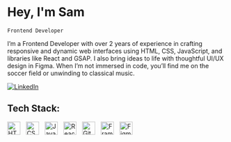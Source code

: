
# Hey, I'm Sam

`Frontend Developer`

I’m a Frontend Developer with over 2 years of experience in crafting responsive and dynamic web interfaces using HTML, CSS, JavaScript, and libraries like React and GSAP. I also bring ideas to life with thoughtful UI/UX design in Figma. When I’m not immersed in code, you’ll find me on the soccer field or unwinding to classical music.


[![LinkedIn](https://img.shields.io/badge/LinkedIn-0077B5?style=for-the-badge&logo=linkedin&logoColor=white)](https://www.linkedin.com/in/devvsam/)


## Tech Stack:
<img align="left" alt="HTML" width="30px" style="padding-right:10px;" src="https://cdn.jsdelivr.net/gh/devicons/devicon/icons/html5/html5-plain.svg" />
<img align="left" alt="CSS" width="30px" style="padding-right:10px;" src="https://cdn.jsdelivr.net/gh/devicons/devicon/icons/css3/css3-plain.svg" />
<img align="left" alt="JavaScript" width="30px" style="padding-right:10px;" src="https://cdn.jsdelivr.net/gh/devicons/devicon/icons/javascript/javascript-plain.svg" />
<img align="left" alt="React" width="30px" style="padding-right:10px;" src="https://cdn.jsdelivr.net/gh/devicons/devicon/icons/react/react-original.svg" />
<img align="left" alt="Git" width="30px" style="padding-right:10px;" src="https://cdn.jsdelivr.net/gh/devicons/devicon/icons/git/git-original.svg" />
<img align="left" alt="Framer" width="30px" style="padding-right:10px;" src="https://cdn.icon-icons.com/icons2/2389/PNG/512/framer_logo_icon_145269.png" />
<img align="left" alt="Figma" width="30px" style="padding-right:10px;" src="https://cdn.jsdelivr.net/gh/devicons/devicon/icons/figma/figma-original.svg" />
